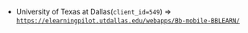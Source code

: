 - University of Texas at Dallas(`client_id=549`) => [`https://elearningpilot.utdallas.edu/webapps/Bb-mobile-BBLEARN/`](https://elearningpilot.utdallas.edu/webapps/Bb-mobile-BBLEARN/)
